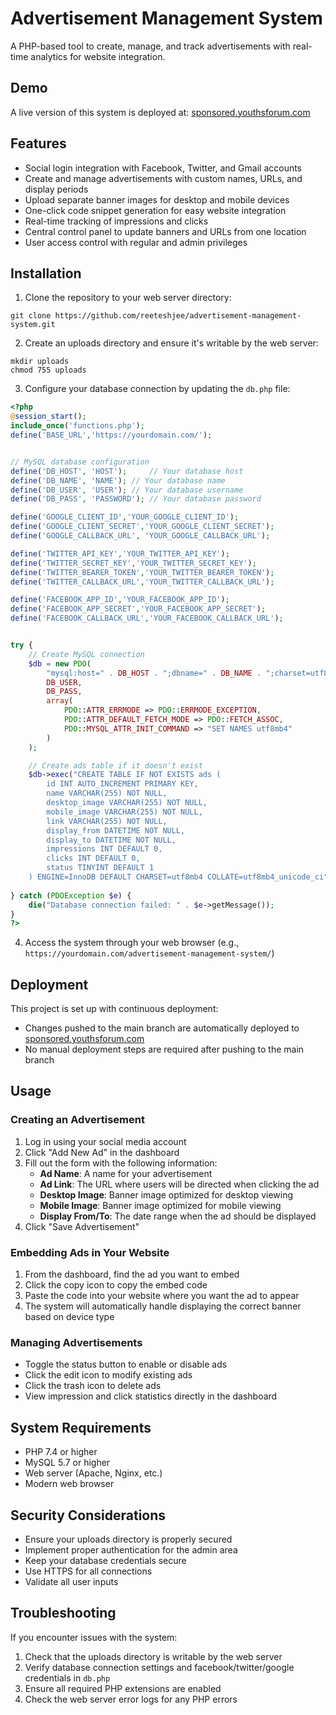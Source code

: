 # Advertisement Management System

A PHP-based tool to create, manage, and track advertisements with real-time analytics for website integration.

## Demo

A live version of this system is deployed at: [sponsored.youthsforum.com](https://sponsored.youthsforum.com)

## Features

* Social login integration with Facebook, Twitter, and Gmail accounts
* Create and manage advertisements with custom names, URLs, and display periods
* Upload separate banner images for desktop and mobile devices
* One-click code snippet generation for easy website integration
* Real-time tracking of impressions and clicks
* Central control panel to update banners and URLs from one location
* User access control with regular and admin privileges

## Installation

1. Clone the repository to your web server directory:

```
git clone https://github.com/reeteshjee/advertisement-management-system.git
```

2. Create an uploads directory and ensure it's writable by the web server:

```
mkdir uploads
chmod 755 uploads
```

3. Configure your database connection by updating the `db.php` file:

```php
<?php
@session_start();
include_once('functions.php');
define('BASE_URL','https://yourdomain.com/');


// MySQL database configuration
define('DB_HOST', 'HOST');     // Your database host
define('DB_NAME', 'NAME'); // Your database name
define('DB_USER', 'USER'); // Your database username
define('DB_PASS', 'PASSWORD'); // Your database password

define('GOOGLE_CLIENT_ID','YOUR_GOOGLE_CLIENT_ID');
define('GOOGLE_CLIENT_SECRET','YOUR_GOOGLE_CLIENT_SECRET');
define('GOOGLE_CALLBACK_URL', 'YOUR_GOOGLE_CALLBACK_URL');

define('TWITTER_API_KEY','YOUR_TWITTER_API_KEY');
define('TWITTER_SECRET_KEY','YOUR_TWITTER_SECRET_KEY');
define('TWITTER_BEARER_TOKEN','YOUR_TWITTER_BEARER_TOKEN');
define('TWITTER_CALLBACK_URL','YOUR_TWITTER_CALLBACK_URL');

define('FACEBOOK_APP_ID','YOUR_FACEBOOK_APP_ID');
define('FACEBOOK_APP_SECRET','YOUR_FACEBOOK_APP_SECRET');
define('FACEBOOK_CALLBACK_URL','YOUR_FACEBOOK_CALLBACK_URL');


try {
    // Create MySQL connection
    $db = new PDO(
        "mysql:host=" . DB_HOST . ";dbname=" . DB_NAME . ";charset=utf8mb4",
        DB_USER,
        DB_PASS,
        array(
            PDO::ATTR_ERRMODE => PDO::ERRMODE_EXCEPTION,
            PDO::ATTR_DEFAULT_FETCH_MODE => PDO::FETCH_ASSOC,
            PDO::MYSQL_ATTR_INIT_COMMAND => "SET NAMES utf8mb4"
        )
    );

    // Create ads table if it doesn't exist
    $db->exec("CREATE TABLE IF NOT EXISTS ads (
        id INT AUTO_INCREMENT PRIMARY KEY,
        name VARCHAR(255) NOT NULL,
        desktop_image VARCHAR(255) NOT NULL,
        mobile_image VARCHAR(255) NOT NULL,
        link VARCHAR(255) NOT NULL,
        display_from DATETIME NOT NULL,
        display_to DATETIME NOT NULL,
        impressions INT DEFAULT 0,
        clicks INT DEFAULT 0,
        status TINYINT DEFAULT 1
    ) ENGINE=InnoDB DEFAULT CHARSET=utf8mb4 COLLATE=utf8mb4_unicode_ci");
    
} catch (PDOException $e) {
    die("Database connection failed: " . $e->getMessage());
}
?>
```
4. Access the system through your web browser (e.g., `https://yourdomain.com/advertisement-management-system/`)

## Deployment

This project is set up with continuous deployment:
* Changes pushed to the main branch are automatically deployed to [sponsored.youthsforum.com](https://sponsored.youthsforum.com)
* No manual deployment steps are required after pushing to the main branch

## Usage

### Creating an Advertisement

1. Log in using your social media account
2. Click "Add New Ad" in the dashboard
3. Fill out the form with the following information:
   * **Ad Name**: A name for your advertisement
   * **Ad Link**: The URL where users will be directed when clicking the ad
   * **Desktop Image**: Banner image optimized for desktop viewing
   * **Mobile Image**: Banner image optimized for mobile viewing
   * **Display From/To**: The date range when the ad should be displayed
4. Click "Save Advertisement"

### Embedding Ads in Your Website

1. From the dashboard, find the ad you want to embed
2. Click the copy icon to copy the embed code
3. Paste the code into your website where you want the ad to appear
4. The system will automatically handle displaying the correct banner based on device type

### Managing Advertisements

* Toggle the status button to enable or disable ads
* Click the edit icon to modify existing ads
* Click the trash icon to delete ads
* View impression and click statistics directly in the dashboard

## System Requirements

* PHP 7.4 or higher
* MySQL 5.7 or higher
* Web server (Apache, Nginx, etc.)
* Modern web browser

## Security Considerations

* Ensure your uploads directory is properly secured
* Implement proper authentication for the admin area
* Keep your database credentials secure
* Use HTTPS for all connections
* Validate all user inputs

## Troubleshooting

If you encounter issues with the system:

1. Check that the uploads directory is writable by the web server
2. Verify database connection settings and facebook/twitter/google credentials in `db.php`
3. Ensure all required PHP extensions are enabled
4. Check the web server error logs for any PHP errors
